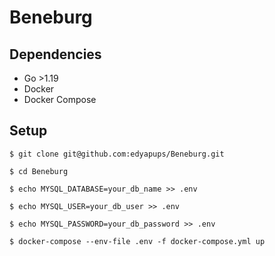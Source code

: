 # Beneburg

## Dependencies

- Go >1.19
- Docker
- Docker Compose

## Setup
```$ git clone git@github.com:edyapups/Beneburg.git```

```$ cd Beneburg```

```$ echo MYSQL_DATABASE=your_db_name >> .env```

```$ echo MYSQL_USER=your_db_user >> .env```

```$ echo MYSQL_PASSWORD=your_db_password >> .env```

```$ docker-compose --env-file .env -f docker-compose.yml up```